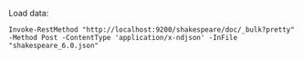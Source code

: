 
Load data:

`Invoke-RestMethod "http://localhost:9200/shakespeare/doc/_bulk?pretty" -Method Post -ContentType 'application/x-ndjson' -InFile "shakespeare_6.0.json"`


